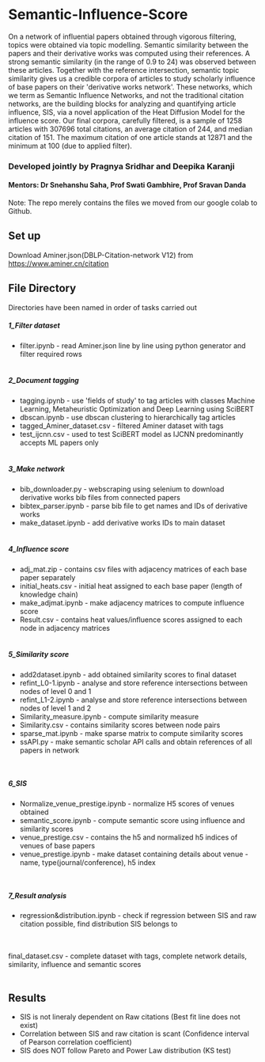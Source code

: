 # Semantic-Influence-Score
On a network of influential papers obtained through vigorous filtering, topics were obtained via topic modelling. Semantic similarity between the papers and their derivative works was computed using their references. A strong semantic similarity (in the range of 0.9 to 24) was observed between these articles. Together with the reference intersection, semantic topic similarity gives us a credible corpora of articles to study scholarly influence of base papers on their 'derivative works network'. These networks, which we term as Semantic Influence Networks, and not the traditional citation networks, are the building blocks for analyzing and quantifying article influence, SIS, via a novel application of the Heat Diffusion Model for the influence score. Our final corpora, carefully filtered, is a sample of 1258 articles with 307696 total citations, an average citation of 244, and median citation of 151. The maximum citation of one article stands at 12871 and the minimum at 100 (due to applied filter).

### Developed jointly by Pragnya Sridhar and Deepika Karanji
#### Mentors: Dr Snehanshu Saha, Prof Swati Gambhire, Prof Sravan Danda
Note: The repo merely contains the files we moved from our google colab to Github.

## Set up
Download Aminer.json(DBLP-Citation-network V12) from https://www.aminer.cn/citation

## File Directory
Directories have been named in order of tasks carried out<br>
##### 1_Filter dataset<br>
- filter.ipynb - read Aminer.json line by line using python generator and filter required rows<br>
  <br>
##### 2_Document tagging<br>
- tagging.ipynb - use 'fields of study' to tag articles with classes Machine Learning, Metaheuristic Optimization and Deep Learning using SciBERT<br>
- dbscan.ipynb - use dbscan clustering to hierarchically tag articles<br>
- tagged_Aminer_dataset.csv - filtered Aminer dataset with tags<br>
- test_ijcnn.csv - used to test SciBERT model as IJCNN predominantly accepts ML papers only<br>
  <br>
##### 3_Make network<br>
- bib_downloader.py - webscraping using selenium to download derivative works bib files from connected papers<br>
- bibtex_parser.ipynb - parse bib file to get names and IDs of derivative works<br>
- make_dataset.ipynb - add derivative works IDs to main dataset<br>
  <br>
##### 4_Influence score<br>
- adj_mat.zip - contains csv files with adjacency matrices of each base paper separately<br>
- initial_heats.csv - initial heat assigned to each base paper (length of knowledge chain)<br>
- make_adjmat.ipynb - make adjacency matrices to compute influence score<br>
- Result.csv - contains heat values/influence scores assigned to each node in adjacency matrices<br>
  <br>
##### 5_Similarity score<br>
- add2dataset.ipynb - add obtained similarity scores to final dataset<br>
- refint_L0-1.ipynb - analyse and store reference intersections between nodes of level 0 and 1<br>
- refint_L1-2.ipynb - analyse and store reference intersections between nodes of level 1 and 2<br>
- Similarity_measure.ipynb - compute similarity measure<br>
- Similarity.csv - contains similarity scores between node pairs<br>
- sparse_mat.ipynb - make sparse matrix to compute similarity scores<br>
- ssAPI.py - make semantic scholar API calls and obtain references of all papers in network<br>
<br>

##### 6_SIS<br>
- Normalize_venue_prestige.ipynb - normalize H5 scores of venues obtained<br>
- semantic_score.ipynb - compute semantic score using influence and similarity scores<br>
- venue_prestige.csv - contains the h5 and normalized h5 indices of venues of base papers<br>
- venue_prestige.ipynb - make dataset containing details about venue - name, type(journal/conference), h5 index<br>
<br>

##### 7_Result analysis<br>
- regression&distribution.ipynb - check if regression between SIS and raw citation possible, find distribution SIS belongs to<br>
<br>
<br>
final_dataset.csv - complete dataset with tags, complete network details, similarity, influence and semantic scores<br>
<br>


## Results
- SIS is not lineraly dependent on Raw citations (Best fit line does not exist)<br>
- Correlation between SIS and raw citation is scant (Confidence interval of Pearson correlation coefficient)<br>
- SIS does NOT follow Pareto and Power Law distribution (KS test)<br> 
